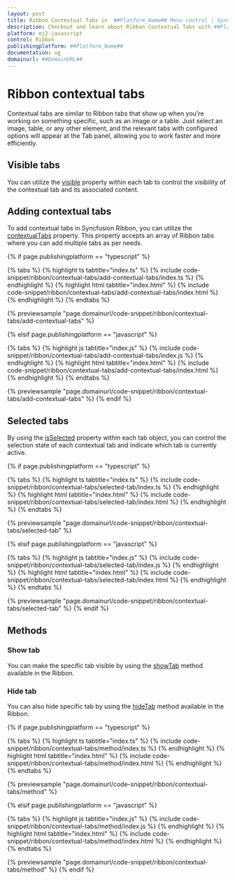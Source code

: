 ```yaml
---
layout: post
title: Ribbon Contextual Tabs in  ##Platform_Name## Menu control | Syncfusion
description: Checkout and learn about Ribbon Contextual Tabs with ##Platform_Name## Menu control of Syncfusion Essential JS 2 and more details.
platform: ej2-javascript
control: Ribbon
publishingplatform: ##Platform_Name##
documentation: ug
domainurl: ##DomainURL##
---
```


# Ribbon contextual tabs

Contextual tabs are similar to Ribbon tabs that show up when you're working on something specific, such as an image or a table. Just select an image, table, or any other element, and the relevant tabs with configured options will appear at the Tab panel, allowing you to work faster and more efficiently.

## Visible tabs

You can utilize the [visible](../api/ribbon/ribbonContextualTabSettingsModel/#visible) property within each tab to control the visibility of the contextual tab and its associated content.

## Adding contextual tabs

To add contextual tabs in Syncfusion Ribbon, you can utilize the [contextualTabs](../api/ribbon/#contextualTabs) property. This property accepts an array of Ribbon tabs where you can add multiple tabs as per needs.

{% if page.publishingplatform == "typescript" %}

 {% tabs %}
{% highlight ts tabtitle="index.ts" %}
{% include code-snippet/ribbon/contextual-tabs/add-contextual-tabs/index.ts %}
{% endhighlight %}
{% highlight html tabtitle="index.html" %}
{% include code-snippet/ribbon/contextual-tabs/add-contextual-tabs/index.html %}
{% endhighlight %}
{% endtabs %}
        
{% previewsample "page.domainurl/code-snippet/ribbon/contextual-tabs/add-contextual-tabs" %}

{% elsif page.publishingplatform == "javascript" %}

{% tabs %}
{% highlight js tabtitle="index.js" %}
{% include code-snippet/ribbon/contextual-tabs/add-contextual-tabs/index.js %}
{% endhighlight %}
{% highlight html tabtitle="index.html" %}
{% include code-snippet/ribbon/contextual-tabs/add-contextual-tabs/index.html %}
{% endhighlight %}
{% endtabs %}

{% previewsample "page.domainurl/code-snippet/ribbon/contextual-tabs/add-contextual-tabs" %}
{% endif %}

## Selected tabs

By using the [isSelected](../api/ribbon/ribbonContextualTabSettingsModel/#isselected) property within each tab object, you can control the selection state of each contextual tab and indicate which tab is currently active.

{% if page.publishingplatform == "typescript" %}

 {% tabs %}
{% highlight ts tabtitle="index.ts" %}
{% include code-snippet/ribbon/contextual-tabs/selected-tab/index.ts %}
{% endhighlight %}
{% highlight html tabtitle="index.html" %}
{% include code-snippet/ribbon/contextual-tabs/selected-tab/index.html %}
{% endhighlight %}
{% endtabs %}
        
{% previewsample "page.domainurl/code-snippet/ribbon/contextual-tabs/selected-tab" %}

{% elsif page.publishingplatform == "javascript" %}

{% tabs %}
{% highlight js tabtitle="index.js" %}
{% include code-snippet/ribbon/contextual-tabs/selected-tab/index.js %}
{% endhighlight %}
{% highlight html tabtitle="index.html" %}
{% include code-snippet/ribbon/contextual-tabs/selected-tab/index.html %}
{% endhighlight %}
{% endtabs %}

{% previewsample "page.domainurl/code-snippet/ribbon/contextual-tabs/selected-tab" %}
{% endif %}

## Methods

### Show tab

You can make the specific tab visible by using the [showTab](../api/ribbon/#showTab) method available in the Ribbon.

### Hide tab

You can also hide specific tab by using the [hideTab](../api/ribbon/#hideTab) method available in the Ribbon.

{% if page.publishingplatform == "typescript" %}

 {% tabs %}
{% highlight ts tabtitle="index.ts" %}
{% include code-snippet/ribbon/contextual-tabs/method/index.ts %}
{% endhighlight %}
{% highlight html tabtitle="index.html" %}
{% include code-snippet/ribbon/contextual-tabs/method/index.html %}
{% endhighlight %}
{% endtabs %}
        
{% previewsample "page.domainurl/code-snippet/ribbon/contextual-tabs/method" %}

{% elsif page.publishingplatform == "javascript" %}

{% tabs %}
{% highlight js tabtitle="index.js" %}
{% include code-snippet/ribbon/contextual-tabs/method/index.js %}
{% endhighlight %}
{% highlight html tabtitle="index.html" %}
{% include code-snippet/ribbon/contextual-tabs/method/index.html %}
{% endhighlight %}
{% endtabs %}

{% previewsample "page.domainurl/code-snippet/ribbon/contextual-tabs/method" %}
{% endif %}
